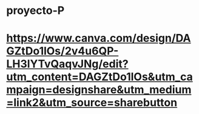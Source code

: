 # proyecto-P
# https://www.canva.com/design/DAGZtDo1lOs/2v4u6QP-LH3lYTvQaqvJNg/edit?utm_content=DAGZtDo1lOs&utm_campaign=designshare&utm_medium=link2&utm_source=sharebutton
